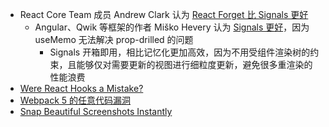 - React Core Team 成员 Andrew Clark 认为 [React Forget 比 Signals 更好](https://twitter.com/acdlite/status/1626590880126889984)
	- Angular、Qwik 等框架的作者 Miško Hevery 认为 [Signals 更好](https://www.builder.io/blog/react-compiler-will-not-solve-prop-drilling#memoization-versus-signals)，因为 useMemo 无法解决 prop-drilled 的问题
		- Signals 开箱即用，相比记忆化更加高效，因为不用受组件渲染树的约束，且能够仅对需要更新的视图进行细粒度更新，避免很多重渲染的性能浪费
- [Were React Hooks a Mistake?](https://jakelazaroff.com/words/were-react-hooks-a-mistake/)
- [Webpack 5 的任意代码漏洞](https://github.com/webpack/webpack/pull/16500#issuecomment-1462200769)
- [Snap Beautiful Screenshots Instantly](https://xnapper.com/)